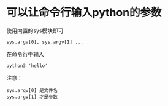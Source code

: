 # 可以让命令行输入python的参数

使用内置的sys模块即可

```
sys.argv[0], sys.argv[1] ...
```

在命令行中输入

```
python3 'hello'
```

注意：

```
sys.argv[0] 是文件名
sys.argv[1] 才是参数
```

